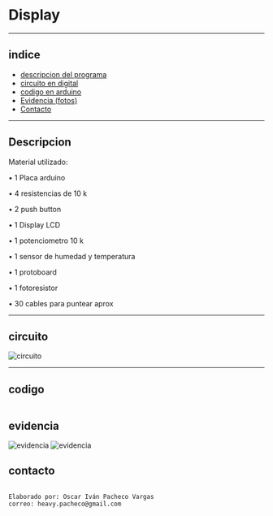 # Display

***
## indice 
+ [descripcion del programa](#descripcion)
+ [circuito en digital](#circuito)    
+ [codigo en arduino](#codigo)
+ [Evidencia (fotos)](#evidencia)
+ [Contacto](#contacto)
***
## Descripcion   



Material utilizado:

• 1 Placa arduino

•	4 resistencias de 10 k

•	2 push button

•	1 Display LCD

•	1 potenciometro 10 k

•	1 sensor de humedad y temperatura

•	1 protoboard

• 1 fotoresistor

• 30 cables para puntear aprox


***
## circuito 
![circuito](/Diagrama.png)
***
## codigo 
~~~

~~~

## evidencia

![evidencia](/Img1.jpg)
![evidencia](/Img2.jpg)


## contacto
~~~

Elaborado por: Oscar Iván Pacheco Vargas
correo: heavy.pacheco@gmail.com


~~~

